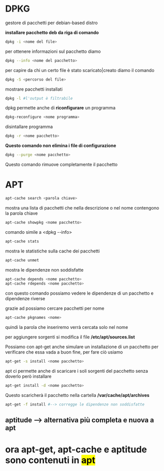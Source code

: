 # DPKG

gestore di pacchetti per debian-based distro



**installare pacchetto deb da riga di comando**

```bash
dpkg -i <nome del file>
```

per ottenere informazioni sul pacchetto diamo

```bash
dpkg --info <nome del pacchetto>
```

per capire da chi un certo file è stato scaricato|creato diamo il comando

```bash
dpkg -S <percorso del file>
```

mostrare pacchetti installati

```bash
dpkg -l #l'output è filtrabile 
```

dpkg permette anche di **riconfigurare** un programma

```bash
dpkg-reconfigure <nome programma>
```

disintallare programma

```bash
dpkg -r <nome pacchetto>
```

**Questo comando non elimina i file di configurazione**

```bash
dpkg --purge <nome pacchetto>
```

Questo comando rimuove completamente il pacchetto



# APT

```bash
apt-cache search <parola chiave>
```

mostra una lista di pacchetti che nella descrizione o nel nome contengono la parola chiave

```bash
apt-cache showpkg <nome pacchetto>
```

comando simile a <dpkg --info>

```bash
apt-cache stats
```

mostra le statistiche sulla cache dei pacchetti

```bash
apt-cache unmet
```

mostra le dipendenze non soddisfatte

```bash
apt-cache depends <nome pacchetto>
apt-cache rdepends <nome pacchetto>
```

con questo comando possiamo vedere le dipendenze di un pacchetto e dipendenze riverse



grazie ad <apt-cache> possiamo cercare pacchetti per nome

```bash
apt-cache pkgnames <nome>
```

quindi la parola che inseriremo verrà cercata solo nel nome



per aggiungere sorgenti si modifica il file **/etc/apt/sources.list**



Possiamo con apt-get anche simulare un installazione di un pacchetto per verificare che essa vada a buon fine, per fare ciò usiamo

```bash
apt-get -s install <nome pacchetto>
```



apt ci permette anche di scaricare i soli sorgenti del pacchetto senza doverlo però installare

```bash
apt-get install -d <nome pacchetto>
```

Questo scaricherà il pacchetto nella cartella **/var/cache/apt/archives**



```bash
apt-get -f install #--> corregge le dipendenze non soddisfatte
```



## aptitude --> alternativa più completa e nuova a apt



# ora apt-get, apt-cache e aptitude sono contenuti in <mark>apt</mark>










